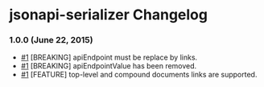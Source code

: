 # jsonapi-serializer Changelog

### 1.0.0 (June 22, 2015)

- [#1](https://github.com/SeyZ/jsonapi-serializer/issues/1) [BREAKING] apiEndpoint must be replace by links.
- [#1](https://github.com/SeyZ/jsonapi-serializer/issues/1) [BREAKING] apiEndpointValue has been removed.
- [#1](https://github.com/SeyZ/jsonapi-serializer/issues/1) [FEATURE] top-level and compound documents links are supported.

